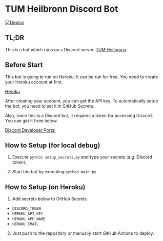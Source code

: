 # TUM Heilbronn Discord Bot

[![Deploy](https://github.com/taiki-okano/TUM-Heilbronn-Discord-Bot/actions/workflows/deploy_to_heroku.yaml/badge.svg)](https://github.com/taiki-okano/TUM-Heilbronn-Discord-Bot/actions/workflows/deploy_to_heroku.yaml)

## TL;DR

This is a bot which runs on a Discord server. [TUM Heilbronn](https://discord.com/channels/879013023107411988/879013023107411992)

## Before Start

This bot is going to run on Heroku. It can be run for free. You need to create your Heroku account at first.

[Heroku](https://id.heroku.com/login)

After creating your account, you can get the API key. To automatically setup the bot, you need to set it in GitHub Secrets.

Also, since this is a Discord bot, it requires a token for accessing Discord. You can get it from below.

[Discord Developer Portal](https://discord.com/developers)

## How to Setup (for local debug)

1. Execute `python setup_secrets.py` and type your secrets (e.g. Discord token).

2. Start the bot by executing `python main.py`.

## How to Setup (on Heroku)

1. Add secrets below to GitHub Secrets.

- `DISCORD_TOKEN`
- `HEROKU_API_KEY`
- `HEROKU_APP_NAME`
- `HEROKU_EMAIL`

2. Just push to the repository or manually start GitHub Actions to deploy.
